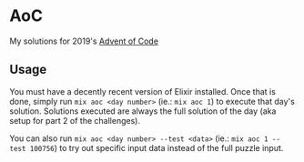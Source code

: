 # AoC

My solutions for 2019's [Advent of Code](https://adventofcode.com)

## Usage

You must have a decently recent version of Elixir installed. Once that is done, simply run `mix aoc <day number>` (ie.: `mix aoc 1`) to execute that day's solution. Solutions executed are always the full solution of the day (aka setup for part 2 of the challenges).

You can also run `mix aoc <day number> --test <data>` (ie.: `mix aoc 1 --test 100756`) to try out specific input data instead of the full puzzle input.
